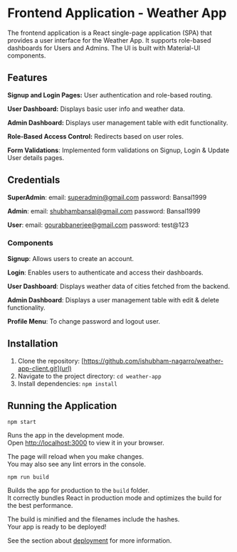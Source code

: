 # Frontend Application - Weather App

The frontend application is a React single-page application (SPA) that provides a user interface for the Weather App. It supports role-based dashboards for Users and Admins. The UI is built with Material-UI components.

## Features

**Signup and Login Pages:** User authentication and role-based routing.

**User Dashboard:** Displays basic user info and weather data.

**Admin Dashboard:** Displays user management table with edit functionality.

**Role-Based Access Control:** Redirects based on user roles.

**Form Validations**: Implemented form validations on Signup, Login & Update User details pages.

## Credentials

**SuperAdmin**: email: superadmin@gmail.com password: Bansal1999

**Admin**: email: shubhambansal@gmail.com password: Bansal1999

**User**: email: gourabbanerjee@gmail.com password: test@123

### Components

**Signup**: Allows users to create an account.

**Login**: Enables users to authenticate and access their dashboards.

**User Dashboard**: Displays weather data of cities fetched from the backend.

**Admin Dashboard**: Displays a user management table with edit & delete functionality.

**Profile Menu**: To change password and logout user.

## Installation

1. Clone the repository: [https://github.com/ishubham-nagarro/weather-app-client.git](url)
2. Navigate to the project directory: `cd weather-app`
3. Install dependencies: `npm install`

## Running the Application

`npm start`

Runs the app in the development mode.\
Open [http://localhost:3000](http://localhost:3000) to view it in your browser.

The page will reload when you make changes.\
You may also see any lint errors in the console.

`npm run build`

Builds the app for production to the `build` folder.\
It correctly bundles React in production mode and optimizes the build for the best performance.

The build is minified and the filenames include the hashes.\
Your app is ready to be deployed!

See the section about [deployment](https://facebook.github.io/create-react-app/docs/deployment) for more information.
